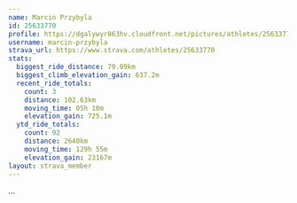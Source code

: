 ```yaml
---
name: Marcin Przybyla
id: 25633770
profile: https://dgalywyr863hv.cloudfront.net/pictures/athletes/25633770/12947173/2/large.jpg
username: marcin-przybyla
strava_url: https://www.strava.com/athletes/25633770
stats:
  biggest_ride_distance: 79.09km
  biggest_climb_elevation_gain: 637.2m
  recent_ride_totals:
    count: 3
    distance: 102.63km
    moving_time: 05h 10m
    elevation_gain: 725.1m
  ytd_ride_totals:
    count: 92
    distance: 2640km
    moving_time: 129h 55m
    elevation_gain: 23167m
layout: strava_member
--- 
```

...
